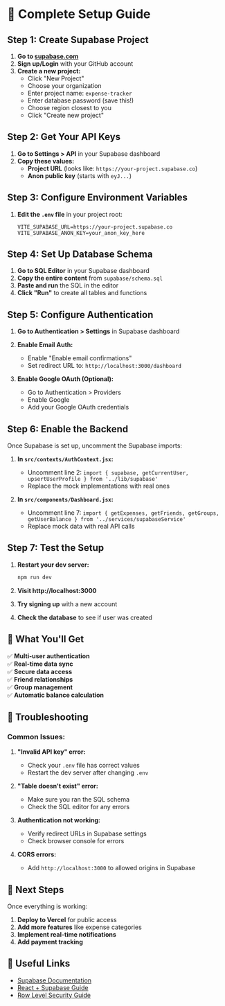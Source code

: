 # 🚀 Complete Setup Guide

## Step 1: Create Supabase Project

1. **Go to [supabase.com](https://supabase.com)**
2. **Sign up/Login** with your GitHub account
3. **Create a new project:**
   - Click "New Project"
   - Choose your organization
   - Enter project name: `expense-tracker`
   - Enter database password (save this!)
   - Choose region closest to you
   - Click "Create new project"

## Step 2: Get Your API Keys

1. **Go to Settings > API** in your Supabase dashboard
2. **Copy these values:**
   - **Project URL** (looks like: `https://your-project.supabase.co`)
   - **Anon public key** (starts with `eyJ...`)

## Step 3: Configure Environment Variables

1. **Edit the `.env` file** in your project root:
   ```env
   VITE_SUPABASE_URL=https://your-project.supabase.co
   VITE_SUPABASE_ANON_KEY=your_anon_key_here
   ```

## Step 4: Set Up Database Schema

1. **Go to SQL Editor** in your Supabase dashboard
2. **Copy the entire content** from `supabase/schema.sql`
3. **Paste and run** the SQL in the editor
4. **Click "Run"** to create all tables and functions

## Step 5: Configure Authentication

1. **Go to Authentication > Settings** in Supabase dashboard
2. **Enable Email Auth:**
   - Enable "Enable email confirmations"
   - Set redirect URL to: `http://localhost:3000/dashboard`

3. **Enable Google OAuth (Optional):**
   - Go to Authentication > Providers
   - Enable Google
   - Add your Google OAuth credentials

## Step 6: Enable the Backend

Once Supabase is set up, uncomment the Supabase imports:

1. **In `src/contexts/AuthContext.jsx`:**
   - Uncomment line 2: `import { supabase, getCurrentUser, upsertUserProfile } from '../lib/supabase'`
   - Replace the mock implementations with real ones

2. **In `src/components/Dashboard.jsx`:**
   - Uncomment line 7: `import { getExpenses, getFriends, getGroups, getUserBalance } from '../services/supabaseService'`
   - Replace mock data with real API calls

## Step 7: Test the Setup

1. **Restart your dev server:**
   ```bash
   npm run dev
   ```

2. **Visit http://localhost:3000**
3. **Try signing up** with a new account
4. **Check the database** to see if user was created

## 🎯 What You'll Get

✅ **Multi-user authentication**  
✅ **Real-time data sync**  
✅ **Secure data access**  
✅ **Friend relationships**  
✅ **Group management**  
✅ **Automatic balance calculation**  

## 🚨 Troubleshooting

### Common Issues:

1. **"Invalid API key" error:**
   - Check your `.env` file has correct values
   - Restart the dev server after changing `.env`

2. **"Table doesn't exist" error:**
   - Make sure you ran the SQL schema
   - Check the SQL editor for any errors

3. **Authentication not working:**
   - Verify redirect URLs in Supabase settings
   - Check browser console for errors

4. **CORS errors:**
   - Add `http://localhost:3000` to allowed origins in Supabase

## 📱 Next Steps

Once everything is working:

1. **Deploy to Vercel** for public access
2. **Add more features** like expense categories
3. **Implement real-time notifications**
4. **Add payment tracking**

## 🔗 Useful Links

- [Supabase Documentation](https://supabase.com/docs)
- [React + Supabase Guide](https://supabase.com/docs/guides/getting-started/tutorials/with-expo-react-native)
- [Row Level Security Guide](https://supabase.com/docs/guides/auth/row-level-security) 